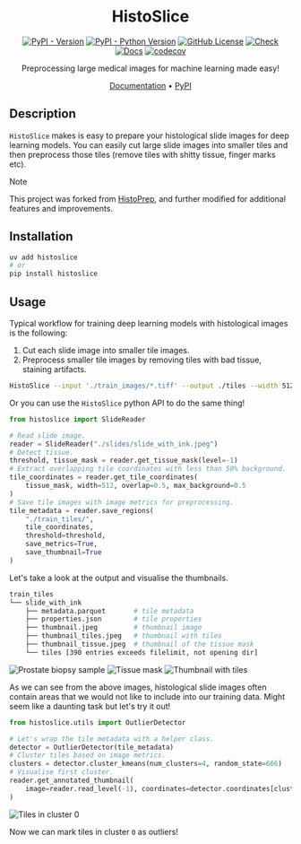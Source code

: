 <div align="center">

# HistoSlice

[![PyPI - Version](https://img.shields.io/pypi/v/histoslice)](https://pypi.org/project/histoslice/)
[![PyPI - Python Version](https://img.shields.io/pypi/pyversions/histoslice)](https://pypi.org/project/histoslice/)
[![GitHub License](https://img.shields.io/github/license/rmuraix/HistoSlice)](./LICENSE)
[![Check](https://github.com/rmuraix/HistoSlice/actions/workflows/check.yaml/badge.svg)](https://github.com/rmuraix/HistoSlice/actions/workflows/check.yaml)
[![Docs](https://github.com/rmuraix/HistoSlice/actions/workflows/docs.yaml/badge.svg)](https://github.com/rmuraix/HistoSlice/actions/workflows/docs.yaml)
[![codecov](https://codecov.io/github/rmuraix/HistoSlice/graph/badge.svg?token=NDSf4tDhzF)](https://codecov.io/github/rmuraix/HistoSlice)

Preprocessing large medical images for machine learning made easy!

<p align="center">
  <a href="https://lab.rmurai.com/HistoSlice/">Documentation</a> •
  <a href="https://pypi.org/project/histoslice/">PyPI</a>
</p>

</div>

## Description

`HistoSlice` makes is easy to prepare your histological slide images for deep
learning models. You can easily cut large slide images into smaller tiles and then
preprocess those tiles (remove tiles with shitty tissue, finger marks etc).

> [!NOTE]
> This project was forked from [HistoPrep](https://github.com/jopo666/HistoPrep), and further modified for additional features and improvements.

## Installation

```bash
uv add histoslice
# or
pip install histoslice
```

## Usage

Typical workflow for training deep learning models with histological images is the
following:

1. Cut each slide image into smaller tile images.
2. Preprocess smaller tile images by removing tiles with bad tissue, staining artifacts.

```bash
HistoSlice --input './train_images/*.tiff' --output ./tiles --width 512 --overlap 0.5 --max-background 0.5 --metrics --thumbnail
```

Or you can use the `HistoSlice` python API to do the same thing!

```python
from histoslice import SlideReader

# Read slide image.
reader = SlideReader("./slides/slide_with_ink.jpeg")
# Detect tissue.
threshold, tissue_mask = reader.get_tissue_mask(level=-1)
# Extract overlapping tile coordinates with less than 50% background.
tile_coordinates = reader.get_tile_coordinates(
    tissue_mask, width=512, overlap=0.5, max_background=0.5
)
# Save tile images with image metrics for preprocessing.
tile_metadata = reader.save_regions(
    "./train_tiles/",
    tile_coordinates,
    threshold=threshold,
    save_metrics=True,
    save_thumbnail=True
)
```

Let's take a look at the output and visualise the thumbnails.

```bash
train_tiles
└── slide_with_ink
    ├── metadata.parquet       # tile metadata
    ├── properties.json        # tile properties
    ├── thumbnail.jpeg         # thumbnail image
    ├── thumbnail_tiles.jpeg   # thumbnail with tiles
    ├── thumbnail_tissue.jpeg  # thumbnail of the tissue mask
    └── tiles [390 entries exceeds filelimit, not opening dir]
```

![Prostate biopsy sample](images/thumbnail.jpeg)
![Tissue mask](images/thumbnail_tissue.jpeg)
![Thumbnail with tiles](images/thumbnail_tiles.jpeg)

As we can see from the above images, histological slide images often contain areas that
we would not like to include into our training data. Might seem like a daunting task but
let's try it out!

```python
from histoslice.utils import OutlierDetector

# Let's wrap the tile metadata with a helper class.
detector = OutlierDetector(tile_metadata)
# Cluster tiles based on image metrics.
clusters = detector.cluster_kmeans(num_clusters=4, random_state=666)
# Visualise first cluster.
reader.get_annotated_thumbnail(
    image=reader.read_level(-1), coordinates=detector.coordinates[clusters == 0]
)
```

![Tiles in cluster 0](images/thumbnail_blue.jpeg)

Now we can mark tiles in cluster `0` as outliers!
